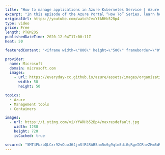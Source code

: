 ```yaml
---
title: "How to manage applications in Azure Kubernetes Service | Azure Portal Series"
excerpt: "In this episode of the Azure Portal “How To” Series, learn how to use the new Kubernetes resources view experience for #Azure Kubernetes Service to quickly deploy and debug your Kubernetes applications.   Try out these features in the Azure portal: https://portal.azure.com  Keep connected on Twitter:"
originalUrl: https://youtube.com/watch?v=YfARHb52Bp4
type: video
price: Free
length: PT6M20S
publishedDateTime: 2020-12-04T17:00:11Z
heat: 50

featuredContent: "<iframe width=\"800\" height=\"500\" frameborder=\"0\" src=\"https://www.youtube.com/embed/YfARHb52Bp4\" allow=\"accelerometer; autoplay; encrypted-media; gyroscope; picture-in-picture\" allowfullscreen></iframe>"

provider:
  name: Microsoft
  domain: microsoft.com
  images:
    - url: https://everyday-cc.github.io/azure/assets/images/organizations/microsoft.com-50x50.jpg
      width: 50
      height: 50

topics:
  - Azure
  - Management tools
  - Containers

images:
  - url: https://i.ytimg.com/vi/YfARHb52Bp4/maxresdefault.jpg
    width: 1280
    height: 720
    isCached: true

secured: "5MT4FbzbQLCxr92vOuoJ64jnSfR4RABSam5o6g9qtm5diGqRgvICRnvZHm5d9P6OvtSHegbTiUZHNBXx6XR0iVM/86yJisUMnHQTpUAKjKaL54SHhWo6mnmqMQCD/pinV3khOnkJWkFma0Qb5Y8SqZTW1L3uOjPYVJXqNdiXQtmbGMnrrzyf7mCgCrCQz7xjvIK+wbXooeEkSayf01brOqxb8+OqvMgtL175wwpyRBUFniMWgnZWWZoUWzypILK1+msO3YEwH3o7qLL+54mtIr//VXUx3GTCg8JzEVjfrgR4CqJqHKkQFDJUbBfIBbmhEpCdkhpaPyydgRKJAWOAWhD9r4oveumIDGld7BdG77wQp8+uHsJXIRL2apTTCXJIkC+43NJ/7Hh+8n5kGYx2HYrN0LoqI6BaFv6WR9I+dSw=;fRP/3FrjgvX6dS6SLoJsrw=="
---
```



